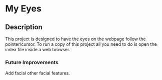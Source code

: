# My Eyes
## Description
This project is designed to have the eyes on the webpage follow the pointer/cursor.
To run a copy of this project all you need to do is open the index file inside a web browser.
### Future Improvements
Add facial other facial features.
